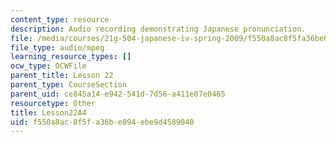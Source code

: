 ```yaml
---
content_type: resource
description: Audio recording demonstrating Japanese pronunciation.
file: /media/courses/21g-504-japanese-iv-spring-2009/f550a8ac8f5fa36be094ebe9d4589040_Lesson22A4.mp3
file_type: audio/mpeg
learning_resource_types: []
ocw_type: OCWFile
parent_title: Lesson 22
parent_type: CourseSection
parent_uid: ce845a14-e942-541d-7d56-a411e07e0465
resourcetype: Other
title: Lesson22A4
uid: f550a8ac-8f5f-a36b-e094-ebe9d4589040
---
```

